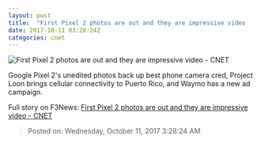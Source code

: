 ```yaml
---
layout: post
title:  "First Pixel 2 photos are out and they are impressive video     - CNET"
date: 2017-10-11 03:28:24Z
categories: cnet
---
```


![First Pixel 2 photos are out and they are impressive video     - CNET](https://cnet4.cbsistatic.com/img/dwinSD2qj_aT-NvLqAnIZieIJqA=/2017/10/10/4adca186-d249-4865-8f0d-d5f2cc4ef68e/goog145-3.jpg)

Google Pixel 2's unedited photos back up best phone camera cred, Project Loon brings cellular connectivity to Puerto Rico, and Waymo has a new ad campaign.


Full story on F3News: [First Pixel 2 photos are out and they are impressive video     - CNET](http://www.f3nws.com/n/3bpmCB)

> Posted on: Wednesday, October 11, 2017 3:28:24 AM
